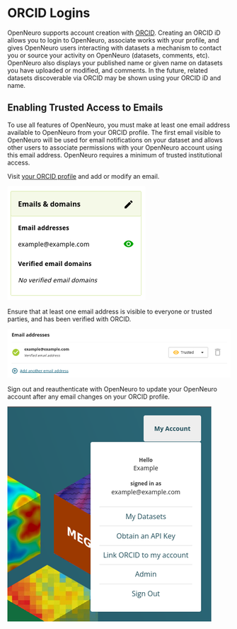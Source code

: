 # ORCID Logins

OpenNeuro supports account creation with [ORCID](https://orcid.org/). Creating an ORCID iD allows you to login to OpenNeuro, associate works with your profile, and gives OpenNeuro users interacting with datasets a mechanism to contact you or source your activity on OpenNeuro (datasets, comments, etc). OpenNeuro also displays your published name or given name on datasets you have uploaded or modified, and comments. In the future, related datasets discoverable via ORCID may be shown using your ORCID iD and name.

## Enabling Trusted Access to Emails

To use all features of OpenNeuro, you must make at least one email address available to OpenNeuro from your ORCID profile. The first email visible to OpenNeuro will be used for email notifications on your dataset and allows other users to associate permissions with your OpenNeuro account using this email address. OpenNeuro requires a minimum of trusted institutional access.

Visit [your ORCID profile](https://orcid.org/my-orcid) and add or modify an email.

![ORICD profile emails list on left side of profile](./assets/orcid/step-1.png)

Ensure that at least one email address is visible to everyone or trusted parties, and has been verified with ORCID.

![Example of setting an email to trusted parties](./assets/orcid/step-2.png)

Sign out and reauthenticate with OpenNeuro to update your OpenNeuro account after any email changes on your ORCID profile.

![Log out button shown at bottom of user menu](./assets/orcid/step-3.png)